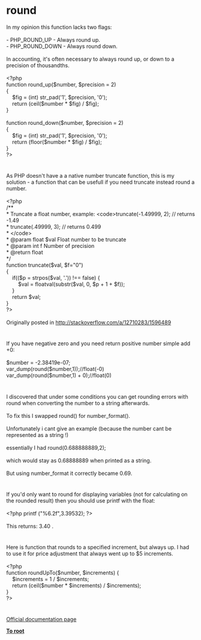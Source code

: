 # round




<div class="phpcode"><span class="html">
In my opinion this function lacks two flags:<br><br>- PHP_ROUND_UP - Always round up.<br>- PHP_ROUND_DOWN - Always round down.<br><br>In accounting, it&apos;s often necessary to always round up, or down to a precision of thousandths.<br><br><span class="default">&lt;?php<br></span><span class="keyword">function </span><span class="default">round_up</span><span class="keyword">(</span><span class="default">$number</span><span class="keyword">, </span><span class="default">$precision </span><span class="keyword">= </span><span class="default">2</span><span class="keyword">)<br>{<br>&#xA0; &#xA0; </span><span class="default">$fig </span><span class="keyword">= (int) </span><span class="default">str_pad</span><span class="keyword">(</span><span class="string">&apos;1&apos;</span><span class="keyword">, </span><span class="default">$precision</span><span class="keyword">, </span><span class="string">&apos;0&apos;</span><span class="keyword">);<br>&#xA0; &#xA0; return (</span><span class="default">ceil</span><span class="keyword">(</span><span class="default">$number </span><span class="keyword">* </span><span class="default">$fig</span><span class="keyword">) / </span><span class="default">$fig</span><span class="keyword">);<br>}<br><br>function </span><span class="default">round_down</span><span class="keyword">(</span><span class="default">$number</span><span class="keyword">, </span><span class="default">$precision </span><span class="keyword">= </span><span class="default">2</span><span class="keyword">)<br>{<br>&#xA0; &#xA0; </span><span class="default">$fig </span><span class="keyword">= (int) </span><span class="default">str_pad</span><span class="keyword">(</span><span class="string">&apos;1&apos;</span><span class="keyword">, </span><span class="default">$precision</span><span class="keyword">, </span><span class="string">&apos;0&apos;</span><span class="keyword">);<br>&#xA0; &#xA0; return (</span><span class="default">floor</span><span class="keyword">(</span><span class="default">$number </span><span class="keyword">* </span><span class="default">$fig</span><span class="keyword">) / </span><span class="default">$fig</span><span class="keyword">);<br>}<br></span><span class="default">?&gt;</span>
</span>
</div>
  

#


<div class="phpcode"><span class="html">
As PHP doesn&apos;t have a a native number truncate function, this is my solution - a function that can be usefull if you need truncate instead round a number.<br><br><span class="default">&lt;?php<br></span><span class="comment">/**<br> * Truncate a float number, example: &lt;code&gt;truncate(-1.49999, 2); // returns -1.49<br> * truncate(.49999, 3); // returns 0.499<br> * &lt;/code&gt;<br> * @param float $val Float number to be truncate<br> * @param int f Number of precision<br> * @return float<br> */<br></span><span class="keyword">function </span><span class="default">truncate</span><span class="keyword">(</span><span class="default">$val</span><span class="keyword">, </span><span class="default">$f</span><span class="keyword">=</span><span class="string">&quot;0&quot;</span><span class="keyword">)<br>{<br>&#xA0; &#xA0; if((</span><span class="default">$p </span><span class="keyword">= </span><span class="default">strpos</span><span class="keyword">(</span><span class="default">$val</span><span class="keyword">, </span><span class="string">&apos;.&apos;</span><span class="keyword">)) !== </span><span class="default">false</span><span class="keyword">) {<br>&#xA0; &#xA0; &#xA0; &#xA0; </span><span class="default">$val </span><span class="keyword">= </span><span class="default">floatval</span><span class="keyword">(</span><span class="default">substr</span><span class="keyword">(</span><span class="default">$val</span><span class="keyword">, </span><span class="default">0</span><span class="keyword">, </span><span class="default">$p </span><span class="keyword">+ </span><span class="default">1 </span><span class="keyword">+ </span><span class="default">$f</span><span class="keyword">));<br>&#xA0; &#xA0; }<br>&#xA0; &#xA0; return </span><span class="default">$val</span><span class="keyword">;<br>}<br></span><span class="default">?&gt;<br></span><br>Originally posted in <a href="http://stackoverflow.com/a/12710283/1596489" rel="nofollow" target="_blank">http://stackoverflow.com/a/12710283/1596489</a></span>
</div>
  

#


<div class="phpcode"><span class="html">
If you have negative zero and you need return positive number simple add +0:<br><br>$number = -2.38419e-07;<br>var_dump(round($number,1));//float(-0)<br>var_dump(round($number,1) + 0);//float(0)</span>
</div>
  

#


<div class="phpcode"><span class="html">
I discovered that under some conditions you can get rounding errors with round when converting the number to a string afterwards.<br><br>To fix this I swapped round() for number_format().<br><br>Unfortunately i cant give an example (because the number cant be represented as a string !)<br><br>essentially I had round(0.688888889,2);<br><br>which would stay as 0.68888889 when printed as a string.<br><br>But using number_format it correctly became 0.69.</span>
</div>
  

#


<div class="phpcode"><span class="html">
If you&apos;d only want to round for displaying variables (not for calculating on the rounded result) then you should use printf with the float:
<br>
<br><span class="default">&lt;?php printf </span><span class="keyword">(</span><span class="string">&quot;%6.2f&quot;</span><span class="keyword">,</span><span class="default">3.39532</span><span class="keyword">); </span><span class="default">?&gt;
<br></span>
<br>This returns: 3.40 .</span>
</div>
  

#


<div class="phpcode"><span class="html">
Here is function that rounds to a specified increment, but always up. I had to use it for price adjustment that always went up to $5 increments.
<br>
<br><span class="default">&lt;?php&#xA0; 
<br></span><span class="keyword">function </span><span class="default">roundUpTo</span><span class="keyword">(</span><span class="default">$number</span><span class="keyword">, </span><span class="default">$increments</span><span class="keyword">) {
<br>&#xA0; &#xA0; </span><span class="default">$increments </span><span class="keyword">= </span><span class="default">1 </span><span class="keyword">/ </span><span class="default">$increments</span><span class="keyword">;
<br>&#xA0; &#xA0; return (</span><span class="default">ceil</span><span class="keyword">(</span><span class="default">$number </span><span class="keyword">* </span><span class="default">$increments</span><span class="keyword">) / </span><span class="default">$increments</span><span class="keyword">);
<br>}
<br></span><span class="default">?&gt;</span>
</span>
</div>
  

#

[Official documentation page](https://www.php.net/manual/en/function.round.php)

**[To root](/README.md)**